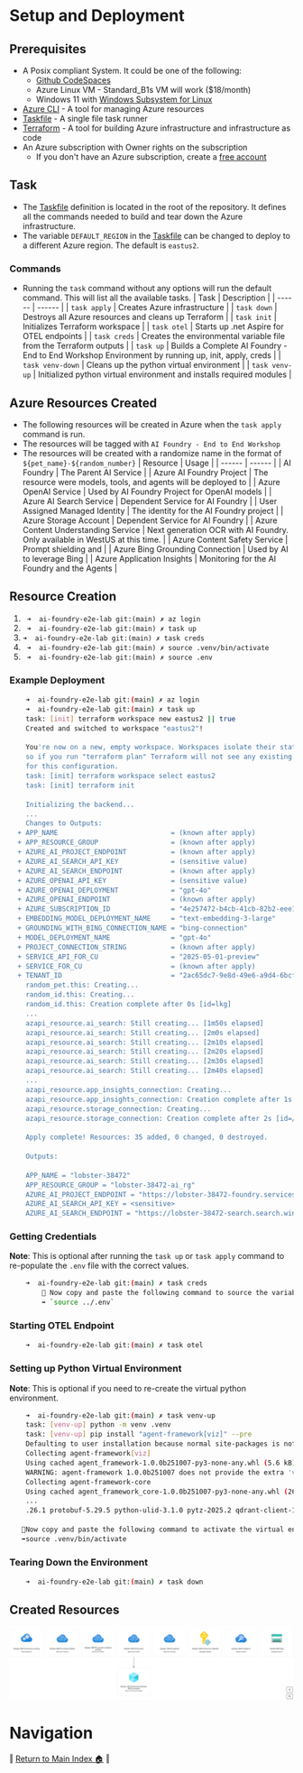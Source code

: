 # Setup and Deployment

## Prerequisites
* A Posix compliant System. It could be one of the following:
    * [Github CodeSpaces](https://github.com/features/codespaces)
    * Azure Linux VM - Standard_B1s VM will work ($18/month)
    * Windows 11 with [Windows Subsystem for Linux](https://docs.microsoft.com/en-us/windows/wsl/install)
* [Azure CLI](https://docs.microsoft.com/en-us/cli/azure/install-azure-cli) - A tool for managing Azure resources
* [Taskfile](https://taskfile.dev/#/) - A single file task runner
* [Terraform](https://www.terraform.io/) - A tool for building Azure infrastructure and infrastructure as code
* An Azure subscription with Owner rights on the subscription
    * If you don't have an Azure subscription, create a [free account](https://azure.microsoft.com/en-us/free/)

## Task
* The [Taskfile](../Taskfile.yaml) definition is located in the root of the repository. It defines all the commands needed to build and tear down the Azure infrastructure.
* The variable `DEFAULT_REGION` in the [Taskfile](../Taskfile.yaml) can be changed to deploy to a different Azure region. The default is `eastus2`.

### Commands
* Running the `task` command without any options will run the default command. This will list all the available tasks.
    | Task |  Description | 
    | ------ | ------ |
    | `task apply` | Creates Azure infrastructure |
    | `task down`  | Destroys all Azure resources and cleans up Terraform |
    | `task init`  | Initializes Terraform workspace |
    | `task otel`  | Starts up .net Aspire for OTEL endpoints |
    | `task creds`  | Creates the environmental variable file from the Terraform outputs |
    | `task up`    | Builds a Complete AI Foundry - End to End Workshop Environment by running up, init, apply, creds |
    | `task venv-down` | Cleans up the python virtual environment |
    | `task venv-up` | Initialized python virtual environment and installs required modules |

## Azure Resources Created
* The following resources will be created in Azure when the `task apply` command is run.
* The resources will be tagged with `AI Foundry - End to End Workshop`
* The resources will be created with a randomize name in the format of `${pet_name}-${random_number}`
    | Resource |  Usage | 
    | ------ | ------ |
    | AI Foundry | The Parent AI Service |
    | Azure AI Foundry Project | The resource were models, tools, and agents will be deployed to |
    | Azure OpenAI Service | Used by AI Foundry Project for OpenAI models |
    | Azure AI Search Service | Dependent Service for AI Foundry |
    | User Assigned Managed Identity | The identity for the AI Foundry project  |
    | Azure Storage Account | Dependent Service for AI Foundry |
    | Azure Content Understanding Service | Next generation OCR with AI Foundry. Only available in WestUS at this time. |
    | Azure Content Safety Service | Prompt shielding and   |
    | Azure Bing Grounding Connection | Used by AI to leverage Bing |
    | Azure Application Insights | Monitoring for the AI Foundry and the Agents |

## Resource Creation 
1. ``` ➜  ai-foundry-e2e-lab git:(main) ✗ az login```
1. ``` ➜  ai-foundry-e2e-lab git:(main) ✗ task up``` 
1. ``` ➜  ai-foundry-e2e-lab git:(main) ✗ task creds ```  
1. ``` ➜  ai-foundry-e2e-lab git:(main) ✗ source .venv/bin/activate``` 
1. ``` ➜  ai-foundry-e2e-lab git:(main) ✗ source .env``` 

### Example Deployment
```bash
    ➜  ai-foundry-e2e-lab git:(main) ✗ az login
    ➜  ai-foundry-e2e-lab git:(main) ✗ task up
    task: [init] terraform workspace new eastus2 || true
    Created and switched to workspace "eastus2"!

    You're now on a new, empty workspace. Workspaces isolate their state,
    so if you run "terraform plan" Terraform will not see any existing state
    for this configuration.
    task: [init] terraform workspace select eastus2
    task: [init] terraform init

    Initializing the backend...
    ...
    Changes to Outputs:
  + APP_NAME                            = (known after apply)
  + APP_RESOURCE_GROUP                  = (known after apply)
  + AZURE_AI_PROJECT_ENDPOINT           = (known after apply)
  + AZURE_AI_SEARCH_API_KEY             = (sensitive value)
  + AZURE_AI_SEARCH_ENDPOINT            = (known after apply)
  + AZURE_OPENAI_API_KEY                = (sensitive value)
  + AZURE_OPENAI_DEPLOYMENT             = "gpt-4o"
  + AZURE_OPENAI_ENDPOINT               = (known after apply)
  + AZURE_SUBSCRIPTION_ID               = "4e257472-b4cb-41cb-82b2-eee19d59307b"
  + EMBEDDING_MODEL_DEPLOYMENT_NAME     = "text-embedding-3-large"
  + GROUNDING_WITH_BING_CONNECTION_NAME = "bing-connection"
  + MODEL_DEPLOYMENT_NAME               = "gpt-4o"
  + PROJECT_CONNECTION_STRING           = (known after apply)
  + SERVICE_API_FOR_CU                  = "2025-05-01-preview"
  + SERVICE_FOR_CU                      = (known after apply)
  + TENANT_ID                           = "2ac65dc7-9e8d-49e6-a9d4-6bcfdc6adb1f"
    random_pet.this: Creating...
    random_id.this: Creating...
    random_id.this: Creation complete after 0s [id=lkg]
    ...
    azapi_resource.ai_search: Still creating... [1m50s elapsed]
    azapi_resource.ai_search: Still creating... [2m0s elapsed]
    azapi_resource.ai_search: Still creating... [2m10s elapsed]
    azapi_resource.ai_search: Still creating... [2m20s elapsed]
    azapi_resource.ai_search: Still creating... [2m30s elapsed]
    azapi_resource.ai_search: Still creating... [2m40s elapsed]
    ...
    azapi_resource.app_insights_connection: Creating...
    azapi_resource.app_insights_connection: Creation complete after 1s [id=/subscriptions/4e257472-b4cb-41cb-82b2-eee19d59307b/resourceGroups/lobster-38472-ai_rg/providers/Microsoft.CognitiveServices/accounts/lobster-38472-foundry/projects/lobster-38472-project/connections/app-insights-connection]
    azapi_resource.storage_connection: Creating...
    azapi_resource.storage_connection: Creation complete after 2s [id=/subscriptions/4e257472-b4cb-41cb-82b2-eee19d59307b/resourceGroups/lobster-38472-ai_rg/providers/Microsoft.CognitiveServices/accounts/lobster-38472-foundry/projects/lobster-38472-project/connections/storage-connection]

    Apply complete! Resources: 35 added, 0 changed, 0 destroyed.

    Outputs:

    APP_NAME = "lobster-38472"
    APP_RESOURCE_GROUP = "lobster-38472-ai_rg"
    AZURE_AI_PROJECT_ENDPOINT = "https://lobster-38472-foundry.services.ai.azure.com/api/projects/lobster-38472-project"
    AZURE_AI_SEARCH_API_KEY = <sensitive>
    AZURE_AI_SEARCH_ENDPOINT = "https://lobster-38472-search.search.windows.net"
```

### Getting Credentials
__Note__: This is optional after running the `task up` or `task apply` command to re-populate the `.env` file with the correct values.
```bash    
    ➜  ai-foundry-e2e-lab git:(main) ✗ task creds
        🔹 Now copy and paste the following command to source the variables:
        ➡️ `source ../.env`    
```

### Starting OTEL Endpoint
```bash
    ➜  ai-foundry-e2e-lab git:(main) ✗ task otel
```

### Setting up Python Virtual Environment
__Note__: This is optional if you need to re-create the virtual python environment.
```bash
    ➜  ai-foundry-e2e-lab git:(main) ✗ task venv-up
    task: [venv-up] python -m venv .venv
    task: [venv-up] pip install "agent-framework[viz]" --pre
    Defaulting to user installation because normal site-packages is not writeable
    Collecting agent-framework[viz]
    Using cached agent_framework-1.0.0b251007-py3-none-any.whl (5.6 kB)
    WARNING: agent-framework 1.0.0b251007 does not provide the extra 'viz'
    Collecting agent-framework-core
    Using cached agent_framework_core-1.0.0b251007-py3-none-any.whl (261 kB)
    ...
    .26.1 protobuf-5.29.5 python-ulid-3.1.0 pytz-2025.2 qdrant-client-1.15.1 redis-6.4.0 redisvl-0.9.1 rsa-4.9.1 urllib3-2.5.0 uvloop-0.21.0 watchfiles-1.1.1 websockets-15.0.1
   
   🔹Now copy and paste the following command to activate the virtual environment:
   ➡️source .venv/bin/activate
```

### Tearing Down the Environment
```bash
    ➜  ai-foundry-e2e-lab git:(main) ✗ task down
```


## Created Resources 
![azure resources](./azure-resources.png)

# Navigation
‖ [Return to Main Index 🏠]("#prerequisites") ‖ 